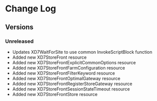 # Change Log #

## Versions ##

### Unreleased ###

* Updates XD7WaitForSite to use common InvokeScriptBlock function
* Added new XD7StoreFront resource
* Added new XD7StoreFrontExplicitCommonOptions resource
* Added new XD7StoreFrontFarmConfiguration resource
* Added new XD7StoreFrontFilterKeyword resource
* Added new XD7StoreFrontOptimalGateway resource
* Added new XD7StoreFrontRegisterStoreGateway resource
* Added new XD7StoreFrontSessionStateTimeout resource
* Added new XD7StoreFrontStore resource
